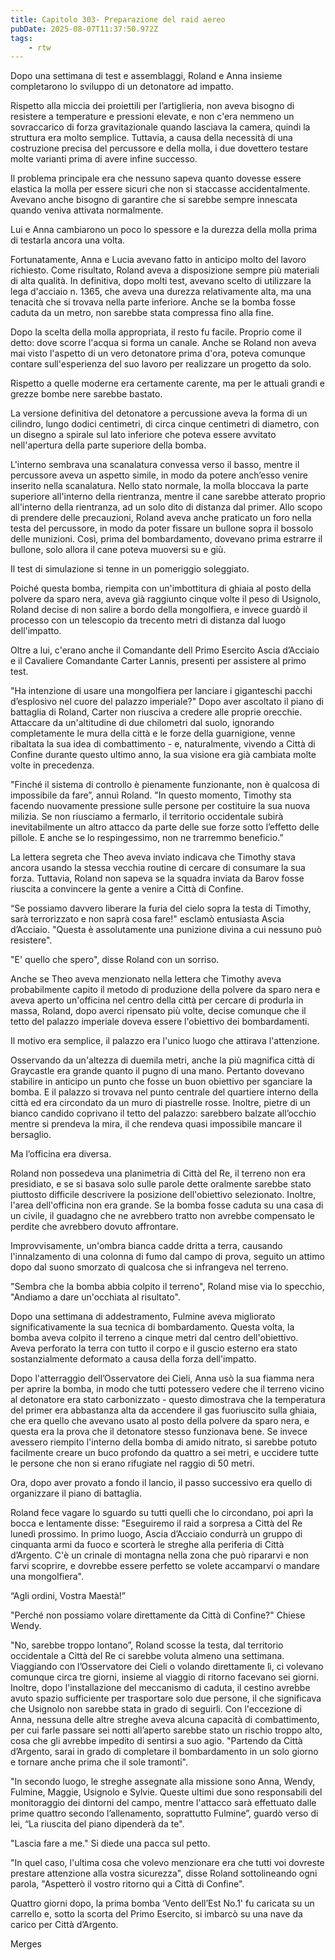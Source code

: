 ```yaml
---
title: Capitolo 303- Preparazione del raid aereo
pubDate: 2025-08-07T11:37:50.972Z
tags:
    - rtw
---
```











Dopo una settimana di test e assemblaggi, Roland e Anna insieme completarono lo sviluppo di un detonatore ad impatto.


Rispetto alla miccia dei proiettili per l’artiglieria, non aveva bisogno di resistere a temperature e pressioni elevate, e non c'era nemmeno un sovraccarico di forza gravitazionale quando lasciava la camera, quindi la struttura era molto semplice. Tuttavia, a causa della necessità di una costruzione precisa del percussore e della molla, i due dovettero testare molte varianti prima di avere infine successo.


Il problema principale era che nessuno sapeva quanto dovesse essere elastica la molla per essere sicuri che non si staccasse accidentalmente. Avevano anche bisogno di garantire che si sarebbe sempre innescata quando veniva attivata normalmente.


Lui e Anna cambiarono un poco lo spessore e la durezza della molla prima di testarla ancora una volta.


Fortunatamente, Anna e Lucia avevano fatto in anticipo molto del lavoro richiesto. Come risultato, Roland aveva a disposizione sempre più materiali di alta qualità. In definitiva, dopo molti test, avevano scelto di utilizzare la lega d'acciaio n. 1365, che aveva una durezza relativamente alta, ma una tenacità che si trovava nella parte inferiore. Anche se la bomba fosse caduta da un metro, non sarebbe stata compressa fino alla fine.


Dopo la scelta della molla appropriata, il resto fu facile. Proprio come il detto: dove scorre l'acqua si forma un canale. Anche se Roland non aveva mai visto l'aspetto di un vero detonatore prima d'ora, poteva comunque contare sull'esperienza del suo lavoro per realizzare un progetto da solo.


Rispetto a quelle moderne era certamente carente, ma per le attuali grandi e grezze bombe nere sarebbe bastato.


La versione definitiva del detonatore a percussione aveva la forma di un cilindro, lungo dodici centimetri, di circa cinque centimetri di diametro, con un disegno a spirale sul lato inferiore che poteva essere avvitato nell'apertura della parte superiore della bomba.


L'interno sembrava una scanalatura convessa verso il basso, mentre il percussore aveva un aspetto simile, in modo da potere anch’esso venire inserito nella scanalatura. Nello stato normale, la molla bloccava la parte superiore all'interno della rientranza, mentre il cane sarebbe atterato proprio all'interno della rientranza, ad un solo dito di distanza dal primer. Allo scopo di prendere delle precauzioni, Roland aveva anche praticato un foro nella testa del percussore, in modo da poter fissare un bullone sopra il bossolo delle munizioni. Così, prima del bombardamento, dovevano prima estrarre il bullone, solo allora il cane poteva muoversi su e giù.


Il test di simulazione si tenne in un pomeriggio soleggiato.


Poiché questa bomba, riempita con un'imbottitura di ghiaia al posto della polvere da sparo nera, aveva già raggiunto cinque volte il peso di Usignolo, Roland decise di non salire a bordo della mongolfiera, e invece guardò il processo con un telescopio da trecento metri di distanza dal luogo dell'impatto.


Oltre a lui, c'erano anche il Comandante dell Primo Esercito Ascia d’Acciaio e il Cavaliere Comandante Carter Lannis, presenti per assistere al primo test.


"Ha intenzione di usare una mongolfiera per lanciare i giganteschi pacchi d’esplosivo nel cuore del palazzo imperiale?" Dopo aver ascoltato il piano di battaglia di Roland, Carter non riusciva a credere alle proprie orecchie. Attaccare da un'altitudine di due chilometri dal suolo, ignorando completamente le mura della città e le forze della guarnigione, venne ribaltata la sua idea di combattimento - e, naturalmente, vivendo a Città di Confine durante questo ultimo anno, la sua visione era già cambiata molte volte in precedenza.


"Finché il sistema di controllo è pienamente funzionante, non è qualcosa di impossibile da fare”, annuì Roland. "In questo momento, Timothy sta facendo nuovamente pressione sulle persone per costituire la sua nuova milizia. Se non riusciamo a fermarlo, il territorio occidentale subirà inevitabilmente un altro attacco da parte delle sue forze sotto l’effetto delle pillole. E anche se lo respingessimo, non ne trarremmo beneficio.”


La lettera segreta che Theo aveva inviato indicava che Timothy stava ancora usando la stessa vecchia routine di cercare di consumare la sua forza. Tuttavia, Roland non sapeva se la squadra inviata da Barov fosse riuscita a convincere la gente a venire a Città di Confine.


“Se possiamo davvero liberare la furia del cielo sopra la testa di Timothy, sarà terrorizzato e non saprà cosa fare!" esclamò entusiasta Ascia d’Acciaio. "Questa è assolutamente una punizione divina a cui nessuno può resistere".


"E' quello che spero", disse Roland con un sorriso.


Anche se Theo aveva menzionato nella lettera che Timothy aveva probabilmente capito il metodo di produzione della polvere da sparo nera e aveva aperto un'officina nel centro della città per cercare di produrla in massa, Roland, dopo averci ripensato più volte, decise comunque che il tetto del palazzo imperiale doveva essere l'obiettivo dei bombardamenti.


Il motivo era semplice, il palazzo era l'unico luogo che attirava l'attenzione.


Osservando da un'altezza di duemila metri, anche la più magnifica città di Graycastle era grande quanto il pugno di una mano. Pertanto dovevano stabilire in anticipo un punto che fosse un buon obiettivo per sganciare la bomba. E il palazzo si trovava nel punto centrale del quartiere interno della città ed era circondato da un muro di piastrelle rosse. Inoltre, pietre di un bianco candido coprivano il tetto del palazzo: sarebbero balzate all’occhio mentre si prendeva la mira, il che rendeva quasi impossibile mancare il bersaglio.


Ma l’officina era diversa.


Roland non possedeva una planimetria di Città del Re, il terreno non era presidiato, e se si basava solo sulle parole dette oralmente sarebbe stato piuttosto difficile descrivere la posizione dell'obiettivo selezionato. Inoltre, l'area dell'officina non era grande. Se la bomba fosse caduta su una casa di un civile, il guadagno che ne avrebbero tratto non avrebbe compensato le perdite che avrebbero dovuto affrontare.


Improvvisamente, un'ombra bianca cadde dritta a terra, causando l'innalzamento di una colonna di fumo dal campo di prova, seguito un attimo dopo dal suono smorzato di qualcosa che si infrangeva nel terreno.


"Sembra che la bomba abbia colpito il terreno", Roland mise via lo specchio, "Andiamo a dare un'occhiata al risultato".


Dopo una settimana di addestramento, Fulmine aveva migliorato significativamente la sua tecnica di bombardamento. Questa volta, la bomba aveva colpito il terreno a cinque metri dal centro dell'obiettivo. Aveva perforato la terra con tutto il corpo e il guscio esterno era stato sostanzialmente deformato a causa della forza dell'impatto.


Dopo l'atterraggio dell’Osservatore dei Cieli, Anna usò la sua fiamma nera per aprire la bomba, in modo che tutti potessero vedere che il terreno vicino al detonatore era stato carbonizzato - questo dimostrava che la temperatura del primer era abbastanza alta da accendere il gas fuoriuscito sulla ghiaia, che era quello che avevano usato al posto della polvere da sparo nera, e questa era la prova che il detonatore stesso funzionava bene. Se invece avessero riempito l'interno della bomba di amido nitrato, si sarebbe potuto facilmente creare un buco profondo da quattro a sei metri, e uccidere tutte le persone che non si erano rifugiate nel raggio di 50 metri.


Ora, dopo aver provato a fondo il lancio, il passo successivo era quello di organizzare il piano di battaglia.


Roland fece vagare lo sguardo su tutti quelli che lo circondano, poi aprì la bocca e lentamente disse: "Eseguiremo il raid a sorpresa a Città del Re lunedì prossimo. In primo luogo, Ascia d’Acciaio condurrà un gruppo di cinquanta armi da fuoco e scorterà le streghe alla periferia di Città d’Argento. C'è un crinale di montagna nella zona che può ripararvi e non farvi scoprire, e dovrebbe essere perfetto se volete accamparvi o mandare una mongolfiera".


“Agli ordini, Vostra Maestà!”


"Perché non possiamo volare direttamente da Città di Confine?" Chiese Wendy.


"No, sarebbe troppo lontano”, Roland scosse la testa, dal territorio occidentale a Città del Re ci sarebbe voluta almeno una settimana. Viaggiando con l’Osservatore dei Cieli o volando direttamente lì, ci volevano comunque circa tre giorni, insieme al viaggio di ritorno facevano sei giorni. Inoltre, dopo l'installazione del meccanismo di caduta, il cestino avrebbe avuto spazio sufficiente per trasportare solo due persone, il che significava che Usignolo non sarebbe stata in grado di seguirli. Con l'eccezione di Anna, nessuna delle altre streghe aveva alcuna capacità di combattimento, per cui farle passare sei notti all’aperto sarebbe stato un rischio troppo alto, cosa che gli avrebbe impedito di sentirsi a suo agio. "Partendo da Città d’Argento, sarai in grado di completare il bombardamento in un solo giorno e tornare anche prima che il sole tramonti".


"In secondo luogo, le streghe assegnate alla missione sono Anna, Wendy, Fulmine, Maggie, Usignolo e Sylvie. Queste ultimi due sono responsabili del monitoraggio dei dintorni del campo, mentre l'attacco sarà effettuato dalle prime quattro secondo l’allenamento, soprattutto Fulmine”, guardò verso di lei, “La riuscita del piano dipenderà da te".


"Lascia fare a me." Si diede una pacca sul petto.


"In quel caso, l'ultima cosa che volevo menzionare era che tutti voi dovreste prestare attenzione alla vostra sicurezza", disse Roland sottolineando ogni parola, "Aspetterò il vostro ritorno qui a Città di Confine".


Quattro giorni dopo, la prima bomba ‘Vento dell’Est No.1' fu caricata su un carrello e, sotto la scorta del Primo Esercito, si imbarcò su una nave da carico per Città d’Argento.






Merges
                                


                                



